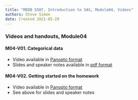 ```yaml
---
title: "MEDB 5507, Introduction to SAS, Module04, Videos"
authors: Steve Simon
date: Created 2021-05-29
---
```


### Videos and handouts, Module04

#### M04-V01. Categorical data

+ Video available in [Panopto format][m04v01]
+ Slides and speaker notes available in [pdf format][git1]

#### M04-V02. Getting started on the homework

+ Video available in [Panopto format][m04v02]
+ See above for slides and speaker notes

[git1]: https://umkc.instructure.com/courses/68719/modules/items/1002182

[m04v01]: https://umkc.hosted.panopto.com/Panopto/Pages/Viewer.aspx?id=eb10e8d6-dda8-4524-922e-aa840177f72b
[m04v02]: https://umkc.hosted.panopto.com/Panopto/Pages/Viewer.aspx?id=be1f9d24-b3eb-4ff1-a4cf-aa8401812727

